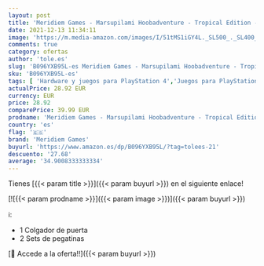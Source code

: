```yaml
---
layout: post
title: 'Meridiem Games - Marsupilami Hoobadventure - Tropical Edition - Playstation 4'
date: 2021-12-13 11:34:11
image: 'https://m.media-amazon.com/images/I/51tMS1iGY4L._SL500_._SL400_.jpg'
comments: true
category: ofertas
author: 'tole.es'
slug: 'B096YXB95L-es Meridiem Games - Marsupilami Hoobadventure - Tropical...'
sku: 'B096YXB95L-es'
tags: [ 'Hardware y juegos para PlayStation 4','Juegos para PlayStation 4','Videojuegos','meridiem games','playstation', ]
actualPrice: 28.92 EUR
currency: EUR
price: 28.92
comparePrice: 39.99 EUR
prodname: 'Meridiem Games - Marsupilami Hoobadventure - Tropical Edition - Playstation 4'
country: 'es'
flag: '🇪🇸'
brand: 'Meridiem Games'
buyurl: 'https://www.amazon.es/dp/B096YXB95L/?tag=tolees-21'
descuento: '27.68'
average: '34.9008333333334'
---
```


Tienes [{{< param title >}}]({{< param buyurl >}}) en el siguiente enlace!

[![{{< param prodname >}}]({{< param image >}})]({{< param buyurl >}})

ℹ️:

- 1 Colgador de puerta
- 2 Sets de pegatinas

[🛒 Accede a la oferta!!]({{< param buyurl >}})
